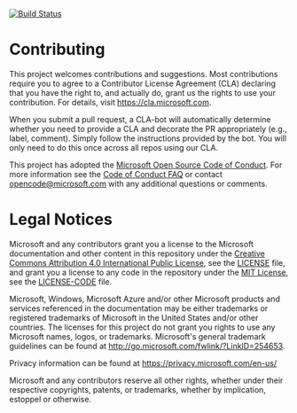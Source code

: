 [![Build Status](https://dev.azure.com/vladimirkostritsa/Space%20Game%20-%20web%20-%20Workflow/_apis/build/status/mslearn-tailspin-spacegame-web?branchName=master)](https://dev.azure.com/vladimirkostritsa/Space%20Game%20-%20web%20-%20Workflow/_build/latest?definitionId=22&branchName=master)

# Contributing

This project welcomes contributions and suggestions.  Most contributions require you to agree to a
Contributor License Agreement (CLA) declaring that you have the right to, and actually do, grant us
the rights to use your contribution. For details, visit https://cla.microsoft.com.

When you submit a pull request, a CLA-bot will automatically determine whether you need to provide
a CLA and decorate the PR appropriately (e.g., label, comment). Simply follow the instructions
provided by the bot. You will only need to do this once across all repos using our CLA.

This project has adopted the [Microsoft Open Source Code of Conduct](https://opensource.microsoft.com/codeofconduct/).
For more information see the [Code of Conduct FAQ](https://opensource.microsoft.com/codeofconduct/faq/) or
contact [opencode@microsoft.com](mailto:opencode@microsoft.com) with any additional questions or comments.

# Legal Notices

Microsoft and any contributors grant you a license to the Microsoft documentation and other content
in this repository under the [Creative Commons Attribution 4.0 International Public License](https://creativecommons.org/licenses/by/4.0/legalcode),
see the [LICENSE](LICENSE) file, and grant you a license to any code in the repository under the [MIT License](https://opensource.org/licenses/MIT), see the
[LICENSE-CODE](LICENSE-CODE) file.

Microsoft, Windows, Microsoft Azure and/or other Microsoft products and services referenced in the documentation
may be either trademarks or registered trademarks of Microsoft in the United States and/or other countries.
The licenses for this project do not grant you rights to use any Microsoft names, logos, or trademarks.
Microsoft's general trademark guidelines can be found at http://go.microsoft.com/fwlink/?LinkID=254653.

Privacy information can be found at https://privacy.microsoft.com/en-us/

Microsoft and any contributors reserve all other rights, whether under their respective copyrights, patents,
or trademarks, whether by implication, estoppel or otherwise.
